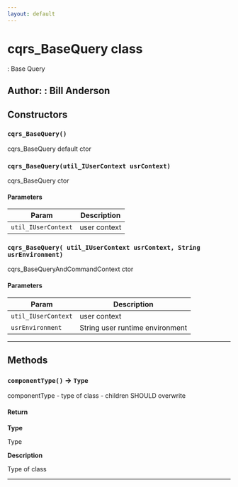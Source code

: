 ```yaml
---
layout: default
---
```

# cqrs_BaseQuery class

: Base Query


**Author:** : Bill Anderson
---
## Constructors
### `cqrs_BaseQuery()`

cqrs_BaseQuery default ctor
### `cqrs_BaseQuery(util_IUserContext usrContext)`

cqrs_BaseQuery  ctor
#### Parameters
|Param|Description|
|-----|-----------|
|`util_IUserContext` |  user context |

### `cqrs_BaseQuery( util_IUserContext usrContext, String usrEnvironment)`

cqrs_BaseQueryAndCommandContext  ctor
#### Parameters
|Param|Description|
|-----|-----------|
|`util_IUserContext` |  user context |
|`usrEnvironment` |  String user runtime environment |

---
## Methods
### `componentType()` → `Type`

componentType - type of class - children SHOULD overwrite

#### Return

**Type**

Type

**Description**

Type of class

---
